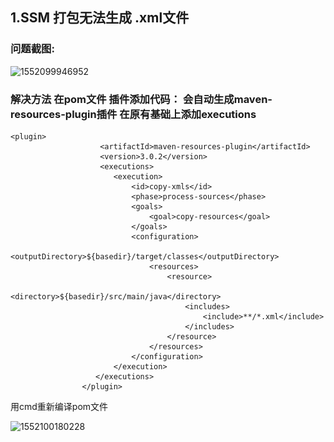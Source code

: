 ## 1.SSM 打包无法生成 .xml文件

### 问题截图:

![1552099946952](..\..\0.image\1552099946952.png)

### **解决方法 在pom文件  插件添加代码：  会自动生成maven-resources-plugin插件  在原有基础上添加executions**

```xml-dtd
<plugin>
                    <artifactId>maven-resources-plugin</artifactId>
                    <version>3.0.2</version>
                    <executions>
                       <execution>
                           <id>copy-xmls</id>
                           <phase>process-sources</phase>
                           <goals>
                               <goal>copy-resources</goal>
                           </goals>
                           <configuration>
                               <outputDirectory>${basedir}/target/classes</outputDirectory>
                               <resources>
                                   <resource>
                                       <directory>${basedir}/src/main/java</directory>
                                       <includes>
                                           <include>**/*.xml</include>
                                       </includes>
                                   </resource>
                               </resources>
                           </configuration>
                       </execution>
                   </executions>
                </plugin>
```

用cmd重新编译pom文件

![1552100180228](..\..\0.image\1552100180228.png)


